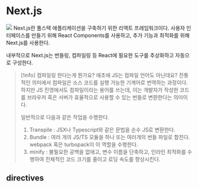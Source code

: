 # Next.js
![](https://i.imgur.com/OhjdZur.png)
Next.js란 풀스택 애플리케이션을 구축하기 위한 리액트 프레임워크이다. 사용자 인터페이스를 만들기 위해 React Components를 사용하고, 추가 기능과 최적화를 위해 Next.js를 사용한다.

내부적으로 Next.js는 번들링, 컴파일링 등 React에 필요한 도구를 추상화하고 자동으로 구성한다. 

> [!info] 컴파일링 한다는게 뭔가요? 애초에 JS는 컴파일 언어도 아닌데요?
> 전통적인 의미에서 컴파일은 소스 코드를 실행 가능한 기계어로 번역하는 과정이다. 하지만 JS 진영에서도 컴파일이라는 용어를 쓰는데, 이는 개발자가 작성한 코드를 브라우저 혹은 서버가 효율적으로 사용할 수 있는 번들로 변환한다는 의미이다. 
> <br /> 
> 
> 일반적으로 다음과 같은 작업을 수행한다.
> 1) Transpile : JSX나 Typescript와 같은 문법을 순수 JS로 변환한다.
> 2) Bundle : 여러 개의 JS/TS 모듈을 하나 또는 여러개의 번들 파일로 합친다. webpack 혹은 turbopack이 이 역할을 수행한다.
> 3) minify : 불필요한 공백을 없애고, 변수 이름을 단축하고, 인라인 최적화를 수행하여 전체적인 코드 크기를 줄이고 로딩 속도를 향상시킨다.

## directives
